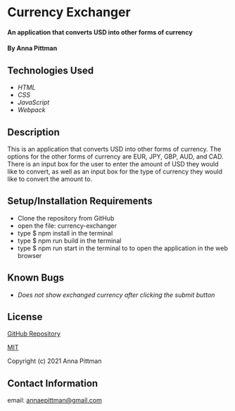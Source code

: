 # Currency Exchanger

#### An application that converts USD into other forms of currency

#### By Anna Pittman

## Technologies Used

* _HTML_
* _CSS_
* _JavaScript_
* _Webpack_

## Description
This is an application that converts USD into other forms of currency. The options for the other forms of currency are EUR, JPY, GBP, AUD, and CAD. There is an input box for the user to enter the amount of USD they would like to convert, as well as an input box for the type of currency they would like to convert the amount to.

## Setup/Installation Requirements

* Clone the repository from GitHub
* open the file: currency-exchanger
* type $ npm install in the terminal
* type $ npm run build in the terminal
* type $ npm run start in the terminal to to open the application in the web browser

## Known Bugs

* _Does not show exchanged currency after clicking the submit button_

## License

[GitHub Repository](https://github.com/an12346/currency-exchanger)

[MIT](https://opensource.org/licenses/MIT)

Copyright (c) 2021 Anna Pittman

## Contact Information

email: annaepittman@gmail.com


